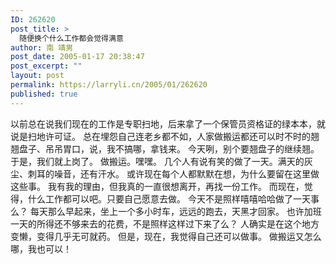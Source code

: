 ```yaml
---
ID: 262620
post_title: >
  随便换个什么工作都会觉得满意
author: 南 靖男
post_date: 2005-01-17 20:38:47
post_excerpt: ""
layout: post
permalink: https://larryli.cn/2005/01/262620
published: true
---
```

以前总在说我们现在的工作是专职扫地，后来拿了一个保管员资格证的绿本本，就说是扫地许可证。
总在埋怨自己连老乡都不如，人家做搬运都还可以时不时的翘翘盘子、吊吊胃口，说，我不搞哪，拿钱来。
今天咧，别个要翘盘子的继续翘。于是，我们就上岗了。
做搬运。嘿嘿。
几个人有说有笑的做了一天。满天的灰尘、刺耳的噪音，还有汗水。
或许现在每个人都默默在想，为什么要留在这里做这些事。
我有我的理由，但我真的一直很想离开，再找一份工作。
而现在，觉得，什么工作都可以吧。只要自己愿意去做。
今天不是照样嘻嘻哈哈做了一天事么？
每天那么早起来，坐上一个多小时车，远远的跑去，天黑才回家。
也许加班一天的所得还不够来去的花费，不是照样这样过下来了么？
人确实是在这个地方变懒，变得几乎无可就药。
但是，现在，我觉得自己还可以做事。
做搬运又怎么哪，我也可以！